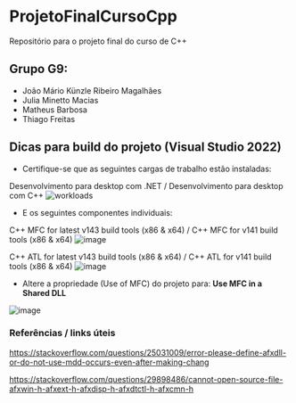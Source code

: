 # ProjetoFinalCursoCpp
Repositório para o projeto final do curso de C++

## Grupo G9:
- João Mário Künzle Ribeiro Magalhães
- Julia Minetto Macias
- Matheus Barbosa
- Thiago Freitas

## Dicas para build do projeto (Visual Studio 2022)
* Certifique-se que as seguintes cargas de trabalho estão instaladas:

Desenvolvimento para desktop com .NET / Desenvolvimento para desktop com C++
![workloads](https://github.com/joaomariok/ProjetoFinalCursoCpp/assets/65927068/eaa41de0-5d81-4611-b4d1-8961887b86f6)

* E os seguintes componentes individuais:

C++ MFC for latest v143 build tools (x86 & x64) / C++ MFC for v141 build tools (x86 & x64)
![image](https://github.com/joaomariok/ProjetoFinalCursoCpp/assets/65927068/6065e6db-d6bf-4b01-84ae-752a60bad366)

C++ ATL for latest v143 build tools (x86 & x64) / C++ ATL for v141 build tools (x86 & x64)
![image](https://github.com/joaomariok/ProjetoFinalCursoCpp/assets/65927068/1f51f214-df15-4550-9600-d006f91bbea3)

* Altere a propriedade (Use of MFC) do projeto para: **Use MFC in a Shared DLL**

![image](https://github.com/joaomariok/ProjetoFinalCursoCpp/assets/65927068/8b2c440f-959f-494c-bb38-576b9eae49df)

### Referências / links úteis
https://stackoverflow.com/questions/25031009/error-please-define-afxdll-or-do-not-use-mdd-occurs-even-after-making-chang

https://stackoverflow.com/questions/29898486/cannot-open-source-file-afxwin-h-afxext-h-afxdisp-h-afxdtctl-h-afxcmn-h
